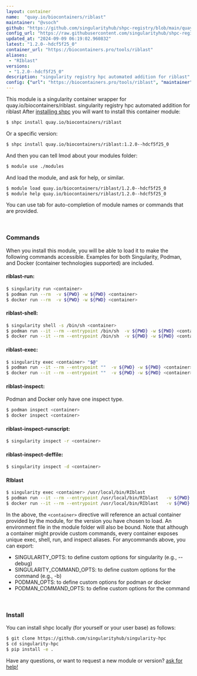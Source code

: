 ```yaml
---
layout: container
name:  "quay.io/biocontainers/riblast"
maintainer: "@vsoch"
github: "https://github.com/singularityhub/shpc-registry/blob/main/quay.io/biocontainers/riblast/container.yaml"
config_url: "https://raw.githubusercontent.com/singularityhub/shpc-registry/main/quay.io/biocontainers/riblast/container.yaml"
updated_at: "2024-09-09 06:19:02.960832"
latest: "1.2.0--hdcf5f25_0"
container_url: "https://biocontainers.pro/tools/riblast"
aliases:
 - "RIblast"
versions:
 - "1.2.0--hdcf5f25_0"
description: "singularity registry hpc automated addition for riblast"
config: {"url": "https://biocontainers.pro/tools/riblast", "maintainer": "@vsoch", "description": "singularity registry hpc automated addition for riblast", "latest": {"1.2.0--hdcf5f25_0": "sha256:a67330e55d7994ca25e3f4cca1749d41fbf064c2d6778fa6c32213022fd365d9"}, "tags": {"1.2.0--hdcf5f25_0": "sha256:a67330e55d7994ca25e3f4cca1749d41fbf064c2d6778fa6c32213022fd365d9"}, "docker": "quay.io/biocontainers/riblast", "aliases": {"RIblast": "/usr/local/bin/RIblast"}}
---
```


This module is a singularity container wrapper for quay.io/biocontainers/riblast.
singularity registry hpc automated addition for riblast
After [installing shpc](#install) you will want to install this container module:


```bash
$ shpc install quay.io/biocontainers/riblast
```

Or a specific version:

```bash
$ shpc install quay.io/biocontainers/riblast:1.2.0--hdcf5f25_0
```

And then you can tell lmod about your modules folder:

```bash
$ module use ./modules
```

And load the module, and ask for help, or similar.

```bash
$ module load quay.io/biocontainers/riblast/1.2.0--hdcf5f25_0
$ module help quay.io/biocontainers/riblast/1.2.0--hdcf5f25_0
```

You can use tab for auto-completion of module names or commands that are provided.

<br>

### Commands

When you install this module, you will be able to load it to make the following commands accessible.
Examples for both Singularity, Podman, and Docker (container technologies supported) are included.

#### riblast-run:

```bash
$ singularity run <container>
$ podman run --rm  -v ${PWD} -w ${PWD} <container>
$ docker run --rm  -v ${PWD} -w ${PWD} <container>
```

#### riblast-shell:

```bash
$ singularity shell -s /bin/sh <container>
$ podman run --it --rm --entrypoint /bin/sh  -v ${PWD} -w ${PWD} <container>
$ docker run --it --rm --entrypoint /bin/sh  -v ${PWD} -w ${PWD} <container>
```

#### riblast-exec:

```bash
$ singularity exec <container> "$@"
$ podman run --it --rm --entrypoint ""  -v ${PWD} -w ${PWD} <container> "$@"
$ docker run --it --rm --entrypoint ""  -v ${PWD} -w ${PWD} <container> "$@"
```

#### riblast-inspect:

Podman and Docker only have one inspect type.

```bash
$ podman inspect <container>
$ docker inspect <container>
```

#### riblast-inspect-runscript:

```bash
$ singularity inspect -r <container>
```

#### riblast-inspect-deffile:

```bash
$ singularity inspect -d <container>
```


#### RIblast

```bash
$ singularity exec <container> /usr/local/bin/RIblast
$ podman run --it --rm --entrypoint /usr/local/bin/RIblast   -v ${PWD} -w ${PWD} <container> -c " $@"
$ docker run --it --rm --entrypoint /usr/local/bin/RIblast   -v ${PWD} -w ${PWD} <container> -c " $@"
```



In the above, the `<container>` directive will reference an actual container provided
by the module, for the version you have chosen to load. An environment file in the
module folder will also be bound. Note that although a container
might provide custom commands, every container exposes unique exec, shell, run, and
inspect aliases. For anycommands above, you can export:

 - SINGULARITY_OPTS: to define custom options for singularity (e.g., --debug)
 - SINGULARITY_COMMAND_OPTS: to define custom options for the command (e.g., -b)
 - PODMAN_OPTS: to define custom options for podman or docker
 - PODMAN_COMMAND_OPTS: to define custom options for the command

<br>

### Install

You can install shpc locally (for yourself or your user base) as follows:

```bash
$ git clone https://github.com/singularityhub/singularity-hpc
$ cd singularity-hpc
$ pip install -e .
```

Have any questions, or want to request a new module or version? [ask for help!](https://github.com/singularityhub/singularity-hpc/issues)